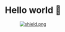 <h1 align="center">Hello world 👋</h1>
<p align="center"><a href="https://discord.gg/hunger-squad" target="_blank"><img src="https://external-content.duckduckgo.com/iu/?u=https%3A%2F%2Flogos-world.net%2Fwp-content%2Fuploads%2F2020%2F12%2FDiscord-Logo-700x394.png&f=1&nofb=1&ipt=c4232aa16e06969193534b5d5ae66d74cd7fd4f2e06b29dcb5ddbbd5740e754a&ipo=images?style=shield" alt="shield.png"></a></p></p>

